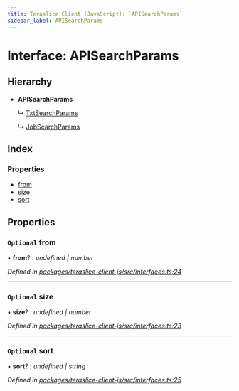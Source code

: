 ```yaml
---
title: Teraslice Client (JavaScript): `APISearchParams`
sidebar_label: APISearchParams
---
```


# Interface: APISearchParams

## Hierarchy

* **APISearchParams**

  ↳ [TxtSearchParams](txtsearchparams.md)

  ↳ [JobSearchParams](jobsearchparams.md)

## Index

### Properties

* [from](apisearchparams.md#optional-from)
* [size](apisearchparams.md#optional-size)
* [sort](apisearchparams.md#optional-sort)

## Properties

### `Optional` from

• **from**? : *undefined | number*

*Defined in [packages/teraslice-client-js/src/interfaces.ts:24](https://github.com/terascope/teraslice/blob/78714a985/packages/teraslice-client-js/src/interfaces.ts#L24)*

___

### `Optional` size

• **size**? : *undefined | number*

*Defined in [packages/teraslice-client-js/src/interfaces.ts:23](https://github.com/terascope/teraslice/blob/78714a985/packages/teraslice-client-js/src/interfaces.ts#L23)*

___

### `Optional` sort

• **sort**? : *undefined | string*

*Defined in [packages/teraslice-client-js/src/interfaces.ts:25](https://github.com/terascope/teraslice/blob/78714a985/packages/teraslice-client-js/src/interfaces.ts#L25)*
